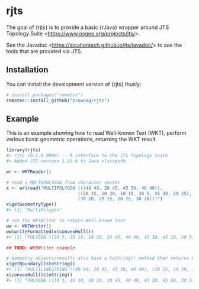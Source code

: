 
<!-- README.md is generated from README.Rmd. Please edit that file -->

# rjts

<!-- badges: start -->
<!-- badges: end -->

The goal of {rjts} is to provide a basic {rJava} wrapper around JTS
Topology Suite \<<https://www.osgeo.org/projects/jts/>\>.

See the Javadoc \<<https://locationtech.github.io/jts/javadoc/>\> to see
the tools that are provided via JTS.

## Installation

You can install the development version of {rjts} thusly:

``` r
# install.packages("remotes")
remotes::install_github("brownag/rjts")
```

## Example

This is an example showing how to read Well-known Text (WKT), perform
various basic geometric operations, returning the WKT result.

``` r
library(rjts)
#> rjts (0.1.0.9000) -- R interface to the JTS Topology Suite
#> Added JTS version 1.19.0 to Java classpath

wr <- WKTReader()

# read a MULTIPOLYGON from character vector
x <- wr$read("MULTIPOLYGON (((40 40, 20 45, 45 30, 40 40)),
                           ((20 35, 10 30, 10 10, 30 5, 45 20, 20 35),
                           (30 20, 20 15, 20 25, 30 20)))")
x$getGeometryType()
#> [1] "MultiPolygon"

# use the WKTWriter to return Well-known text
ww <- WKTWriter()
ww$writeFormatted(x$convexHull())
#> [1] "POLYGON ((30 5, 10 10, 10 30, 20 45, 40 40, 45 30, 45 20, 30 5))"

## TODO: WKBWriter example

# Geometry objects/results also have a toString() method that returns WKT
x$getBoundary()$toString()
#> [1] "MULTILINESTRING ((40 40, 20 45, 45 30, 40 40), (20 35, 10 30, 10 10, 30 5, 45 20, 20 35), (30 20, 20 15, 20 25, 30 20))"
x$convexHull()$toString()
#> [1] "POLYGON ((30 5, 10 10, 10 30, 20 45, 40 40, 45 30, 45 20, 30 5))"
```
